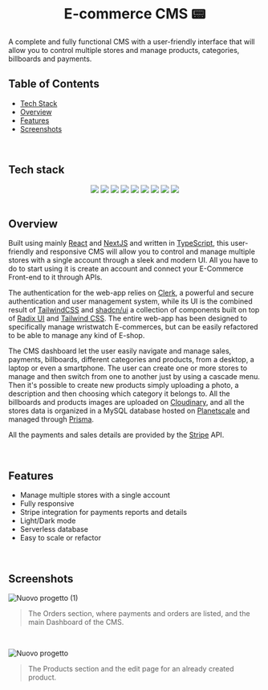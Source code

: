 <h1 align="center">
  E-commerce CMS 📟
</h1>
A complete and fully functional CMS with a user-friendly interface that will allow you to control multiple stores and manage products, categories, billboards and payments.

<br>

## Table of Contents  
-  [Tech Stack](https://github.com/salvatorequagliariello/ecommerce-dashboard/blob/main/README.md#tech-stack)
-  [Overview](https://github.com/salvatorequagliariello/ecommerce-dashboard/blob/main/README.md#overview)
-  [Features](https://github.com/salvatorequagliariello/ecommerce-dashboard/blob/main/README.md#features)
-  [Screenshots](https://github.com/salvatorequagliariello/ecommerce-dashboard/blob/main/README.md#screenshots)

<br>

## Tech stack
<div align="center"> 
  <img src="https://img.shields.io/badge/TypeScript-007ACC?style=for-the-badge&logo=typescript&logoColor=white">
  <img src="https://img.shields.io/badge/react-%2320232a.svg?style=for-the-badge&logo=react&logoColor=%2361DAFB)"> 
  <img src="https://img.shields.io/badge/Prisma-3982CE?style=for-the-badge&logo=Prisma&logoColor=white">
  <img src="https://img.shields.io/badge/Tailwind_CSS-38B2AC?style=for-the-badge&logo=tailwind-css&logoColor=white">
  <img src="https://img.shields.io/badge/Stripe-626CD9?style=for-the-badge&logo=Stripe&logoColor=white">
  <img src="https://img.shields.io/badge/next%20js-000000?style=for-the-badge&logo=nextdotjs&logoColor=white">
  <img src="https://img.shields.io/badge/planetscale-%23000000.svg?style=for-the-badge&logo=planetscale&logoColor=white">
  <img src="https://img.shields.io/badge/Vercel-000000?style=for-the-badge&logo=vercel&logoColor=white">
  <img src="https://img.shields.io/badge/VSCode-0078D4?style=for-the-badge&logo=visual%20studio%20code&logoColor=white">
</div>
<br>

## Overview
Built using mainly [React](https://react.dev) and [NextJS](https://nextjs.org) and written in [TypeScript](https://www.typescriptlang.org/), this user-friendly and responsive CMS will allow you to control and manage multiple stores with a single account through a sleek and modern UI. All you have to do to start using it is create an account and connect your E-Commerce Front-end to it through APIs.

The authentication for the web-app relies on [Clerk](https://clerk.com/), a powerful and secure authentication and user management system, while its UI is the combined result of [TailwindCSS](https://tailwindcss.com/) and [shadcn/ui](https://ui.shadcn.com/) a collection of components built on top of [Radix UI](https://www.radix-ui.com/) and [Tailwind CSS]([TailwindCSS](https://tailwindcss.com/)). The entire web-app has been designed to specifically manage wristwatch E-commerces, but can be easily refactored to be able to manage any kind of E-shop.

The CMS dashboard let the user easily navigate and manage sales, payments, billboards, different categories and products, from a desktop, a laptop or even a smartphone. The user can create one or more stores to manage and then switch from one to another just by using a cascade menu. Then it's possible to create new products simply uploading a photo, a description and then choosing which category it belongs to. All the billboards and products images are uploaded on [Cloudinary](https://cloudinary.com/), and all the stores data is organized in a MySQL database hosted on [Planetscale](https://planetscale.com/) and managed through [Prisma](https://www.prisma.io/). 

All the payments and sales details are provided by the [Stripe](https://stripe.com/) API.

<br>

## Features
- Manage multiple stores with a single account
- Fully responsive
- Stripe integration for payments reports and details
- Light/Dark mode
- Serverless database
- Easy to scale or refactor

<br>

## Screenshots
![Nuovo progetto (1)](https://github.com/salvatorequagliariello/ecommerce-dashboard/assets/109867120/8c31723e-354a-45bc-be73-b22bc7216661)
> The Orders section, where payments and orders are listed, and the main Dashboard of the CMS.

<br>

![Nuovo progetto](https://github.com/salvatorequagliariello/ecommerce-dashboard/assets/109867120/6fb255c9-7e27-47ca-aa11-e20e0af3bdad)
> The Products section and the edit page for an already created product.

